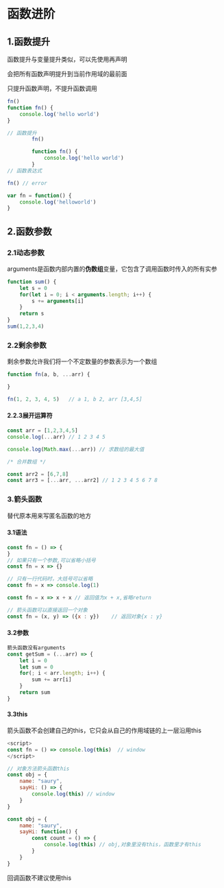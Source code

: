 # 函数进阶

## 1.函数提升

函数提升与变量提升类似，可以先使用再声明

会把所有函数声明提升到当前作用域的最前面

只提升函数声明，不提升函数调用

```js
fn()
function fn() {
    console.log('hello world')
}
```

```js
// 函数提升
        fn()

        function fn() {
            console.log('hello world')
        }
// 函数表达式

fn() // error

var fn = function() {
    console.log('helloworld')
}
```

## 2.函数参数

### 2.1动态参数

arguments是函数内部内置的**伪数组**变量，它包含了调用函数时传入的所有实参

```js
function sum() {
    let s = 0
    for(let i = 0; i < arguments.length; i++) {
        s += arguments[i]
    }
    return s
}
sum(1,2,3,4)
```

### 2.2剩余参数

剩余参数允许我们将一个不定数量的参数表示为一个数组

```js
function fn(a, b, ...arr) {

} 

fn(1, 2, 3, 4, 5)   // a 1, b 2, arr [3,4,5]
```

#### 2.2.3展开运算符

```js
const arr = [1,2,3,4,5]
console.log(...arr) // 1 2 3 4 5

console.log(Math.max(...arr)) // 求数组的最大值

/* 合并数组 */

const arr2 = [6,7,8]
const arr3 = [...arr, ...arr2] // 1 2 3 4 5 6 7 8
```

### 3.箭头函数

替代原本用来写匿名函数的地方

#### 3.1语法

```js
const fn = () => {
}
// 如果只有一个参数,可以省略小括号
const fn = x => {}

// 只有一行代码时，大括号可以省略
const fn = x => console.log(1)

const fn = x => x + x // 返回值为x + x,省略return

// 箭头函数可以直接返回一个对象
const fn = (x, y) => ({x : y})    // 返回对象{x : y}
```

#### 3.2参数

```js
箭头函数没有arguments
const getSum = (...arr) => {
    let i = 0
    let sum = 0
    for(; i < arr.length; i++) {
        sum += arr[i]
    }
    return sum
}
```

#### 3.3this

箭头函数不会创建自己的this，它只会从自己的作用域链的上一层沿用this

```js
<script>
const fn = () => console.log(this)  // window
</script>

// 对象方法箭头函数this
const obj = {
    name: "saury",
    sayHi: () => {
        console.log(this) // window
    }
}

const obj = {
    name: "saury",
    sayHi: function() {
        const count = () => {
            console.log(this) // obj,对象里没有this，函数里才有this
        }
    }
}
```

回调函数不建议使用this